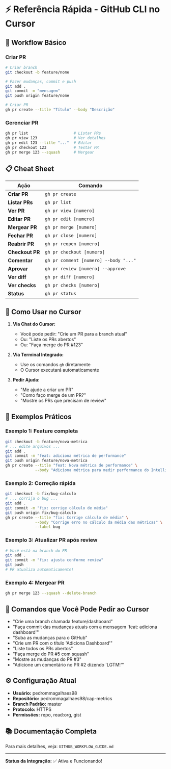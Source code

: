 # ⚡ Referência Rápida - GitHub CLI no Cursor

## 🚀 Workflow Básico

### Criar PR
```bash
# Criar branch
git checkout -b feature/nome

# Fazer mudanças, commit e push
git add .
git commit -m "mensagem"
git push origin feature/nome

# Criar PR
gh pr create --title "Título" --body "Descrição"
```

### Gerenciar PR
```bash
gh pr list                    # Listar PRs
gh pr view 123                # Ver detalhes
gh pr edit 123 --title "..."  # Editar
gh pr checkout 123            # Testar PR
gh pr merge 123 --squash      # Mergear
```

## 📋 Cheat Sheet

| Ação | Comando |
|------|---------|
| **Criar PR** | `gh pr create` |
| **Listar PRs** | `gh pr list` |
| **Ver PR** | `gh pr view [numero]` |
| **Editar PR** | `gh pr edit [numero]` |
| **Mergear PR** | `gh pr merge [numero]` |
| **Fechar PR** | `gh pr close [numero]` |
| **Reabrir PR** | `gh pr reopen [numero]` |
| **Checkout PR** | `gh pr checkout [numero]` |
| **Comentar** | `gh pr comment [numero] --body "..."` |
| **Aprovar** | `gh pr review [numero] --approve` |
| **Ver diff** | `gh pr diff [numero]` |
| **Ver checks** | `gh pr checks [numero]` |
| **Status** | `gh pr status` |

## 💬 Como Usar no Cursor

1. **Via Chat do Cursor:**
   - Você pode pedir: "Crie um PR para a branch atual"
   - Ou: "Liste os PRs abertos"
   - Ou: "Faça merge do PR #123"

2. **Via Terminal Integrado:**
   - Use os comandos `gh` diretamente
   - O Cursor executará automaticamente

3. **Pedir Ajuda:**
   - "Me ajude a criar um PR"
   - "Como faço merge de um PR?"
   - "Mostre os PRs que precisam de review"

## 🎯 Exemplos Práticos

### Exemplo 1: Feature completa
```bash
git checkout -b feature/nova-metrica
# ... edite arquivos ...
git add .
git commit -m "feat: adiciona métrica de performance"
git push origin feature/nova-metrica
gh pr create --title "feat: Nova métrica de performance" \
             --body "Adiciona métrica para medir performance do IntelliJ"
```

### Exemplo 2: Correção rápida
```bash
git checkout -b fix/bug-calculo
# ... corrija o bug ...
git add .
git commit -m "fix: corrige cálculo de média"
git push origin fix/bug-calculo
gh pr create --title "fix: Corrige cálculo de média" \
             --body "Corrige erro no cálculo da média das métricas" \
             --label bug
```

### Exemplo 3: Atualizar PR após review
```bash
# Você está na branch do PR
git add .
git commit -m "fix: ajusta conforme review"
git push
# PR atualiza automaticamente!
```

### Exemplo 4: Mergear PR
```bash
gh pr merge 123 --squash --delete-branch
```

## 🤖 Comandos que Você Pode Pedir ao Cursor

- "Crie uma branch chamada feature/dashboard"
- "Faça commit das mudanças atuais com a mensagem 'feat: adiciona dashboard'"
- "Suba as mudanças para o GitHub"
- "Crie um PR com o título 'Adiciona Dashboard'"
- "Liste todos os PRs abertos"
- "Faça merge do PR #5 com squash"
- "Mostre as mudanças do PR #3"
- "Adicione um comentário no PR #2 dizendo 'LGTM!'"

## ⚙️ Configuração Atual

- **Usuário:** pedrommagalhaes98
- **Repositório:** pedrommagalhaes98/cap-metrics
- **Branch Padrão:** master
- **Protocolo:** HTTPS
- **Permissões:** repo, read:org, gist

## 📚 Documentação Completa

Para mais detalhes, veja: `GITHUB_WORKFLOW_GUIDE.md`

---

**Status da Integração:** ✅ Ativa e Funcionando!

